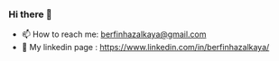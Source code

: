 ### Hi there 👋
- 📫 How to reach me: berfinhazalkaya@gmail.com
- 📝 My linkedin page : https://www.linkedin.com/in/berfinhazalkaya/

<!--
**berfinhazalkaya/berfinhazalkaya** is a ✨ _special_ ✨ repository because its `README.md` (this file) appears on your GitHub profile.

Here are some ideas to get you started:

- 🔭 I’m currently working on ...

- 👯 I’m looking to collaborate on ...
- 🤔 I’m looking for help with ...
- 💬 Ask me about ...


- 😄 Pronouns: ...
- ⚡ Fun fact: ...
-->
